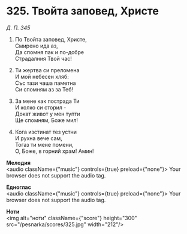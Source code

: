 # 325. Твойта заповед, Христе

_Д. П. 345_

1. По Твойта заповед, Христе,  
Смирено ида аз,  
Да спомня пак и по-добре  
Страдалния Твой час!

2. Ти жертва си преломена  
И мой небесен хляб:  
Със тази чаша паметна  
Си спомням аз за Теб!

3. За мене как пострада Ти  
И колко си сторил -  
Докат живот у мен тупти  
Ще спомням, Боже мил!

4. Кога изстинат тез устни  
И рухна вече сам,  
Тогаз ти мене помени,  
О, Боже, в горний храм! Амин!

**Мелодия**  
<audio className={"music"} controls={true} preload={"none"}>
    <source src="/pesnarka/mp3/325.mp3" type="audio/mpeg"/>
    Your browser does not support the audio tag.
</audio>

**Едноглас**  
<audio className={"music"} controls={true} preload={"none"}>
    <source src="/pesnarka/transp/325.mp3" type="audio/mpeg"/>
    Your browser does not support the audio tag.
</audio>

**Ноти**  
<img alt="ноти" className={"score"} height="300" src="/pesnarka/scores/325.jpg" width="212"/>
